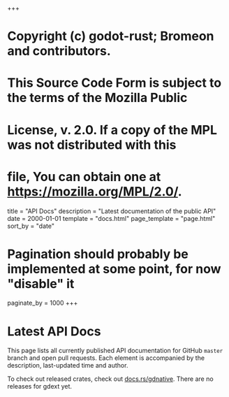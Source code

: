 +++
# Copyright (c) godot-rust; Bromeon and contributors.
# This Source Code Form is subject to the terms of the Mozilla Public
# License, v. 2.0. If a copy of the MPL was not distributed with this
# file, You can obtain one at https://mozilla.org/MPL/2.0/.

title = "API Docs"
description = "Latest documentation of the public API"
date = 2000-01-01
template = "docs.html"
page_template = "page.html"
sort_by = "date"
# Pagination should probably be implemented at some point, for now "disable" it
paginate_by = 1000
+++

# Latest API Docs

This page lists all currently published API documentation for GitHub `master` branch and open
pull requests. Each element is accompanied by the description, last-updated time and author.

To check out released crates, check out [docs.rs/gdnative][gdnative].
There are no releases for gdext yet.


[gdnative]: https://docs.rs/gdnative